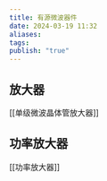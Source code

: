 ```yaml
---
title: 有源微波器件
date: 2024-03-19 11:32
aliases: 
tags: 
publish: "true"
---
```

## 放大器

[[单级微波晶体管放大器]]

## 功率放大器

[[功率放大器]]
